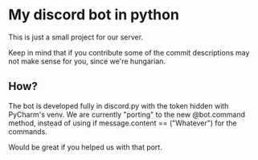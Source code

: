# My discord bot in python

This is just a small project for our server.

Keep in mind that if you contribute some of the commit descriptions may not make sense for you, since we're hungarian.

## How?

The bot is developed fully in discord.py with the token hidden with PyCharm's venv.
We are currently "porting" to the new @bot.command method, instead of using if message.content == ("Whatever") for the commands.

Would be great if you helped us with that port.

